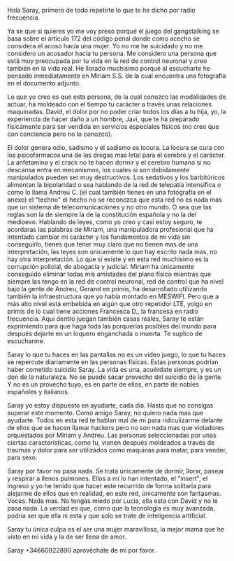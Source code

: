 Hola Saray, primero de todo repetirte lo que te he dicho por radio frecuencia. 

Ya se que si quieres yo me voy preso porqué el juego del gangstalking se basa sobre el articulo 172 del código penal donde como acecho se considera el acoso hacía una mujer. Yo no me he suicidado y no me considero un acosador hacía tu persona. Me considero una persona que está muy preocupada por tu vida en la red de control neuronal y creo también en la vida real. He llorado muchísimo porqué al escucharte he pensado inmediatamente en Miriam S.S. de la cual encuentra una fotografía en el documento adjunto.

Lo que yo creo es que esta persona, de la cual conozco las modalidades de actuar, ha moldeado con el tiempo tu carácter a través unas relaciones maquinadas. David, el dolor por no poder criar todos los días a tu hija, yo, la experiencia de hacer daño a un hombre, Javi, que te ha preparado físicamente para ser vendida en servicios especiales físicos (no creo que con conciencia pero no lo conozco). 

El dolor genera odio, sadismo y el sadismo es locura. La locura se cura con los psicofarmacos una de las drogas mas letal para el cerebro y el carácter. La anfetamina y el crack no te hacen dormir y el cerebro humano si no descansa entra en mecanismos, los cuales si son debidamente manipulados pueden ser muy destructivos. Los sedativos y los barbitúricos alimentan la bipolaridad o sea hablando de la red de telepatía intensifica o como lo llama Andreu C. (el cual también tienes en una fotografía en el anexo) el "techno" el hecho no se reconozca que esta red no es nada mas que un sistema de telecomunicaciones y no otro mundo. O sea que las reglas son la de siempre la de la constitución española y no la del medioevo. Hablando de leyes, como yo creo y casi estoy seguro, te acordaras las palabras de Miriam, una manipuladora profesional que ha intentado cambiar mi carácter y los fundamentos de mi vida sin conseguirlo, tienes que tener muy claro que no tienen mas de una interpretación, las leyes son únicamente lo que hay escrito nada mas, no hay otra interpretación. Lo que si existe y en esta red muchísimo es la corrupción policial, de abogacía y judicial. Miriam ha únicamente conseguido eliminar todas mis amistades del plano físico mientras que siempre las tengo en la red de control neuronal, red de control que ha nivel bajo la gente de Andreu, Gerand en primis, ha desarrollado utilizando también la infraestructura que yo había montado en MESWIFI. Pero que a más alto nivel está embebida en algún que otro repetidor LTE, yoigo en primis de lo cual tiene acciones Francesca D., la francesa en radio frecuencia. Aquí dentro juegan también casas reales, Saray te están exprimiendo para que haga toda las porquerías posibles del mundo para después dejarte en un loquero enganchada o muerta. Te suplico de escucharme.

Saray lo que tu haces en las pantallas no es un vídeo juego, lo que tu haces se repercute diariamente en las personas físicas. Estas personas podrían haber cometido suicidio Saray. La vida es una, acuérdate siempre, y es un don de la naturaleza. No se puede sacar provecho del suicidio de la gente. Y no es un provecho tuyo, es en parte de ellos, en parte de nobles españoles y italianos. 

Saray yo estoy dispuesto en ayudarte, cada día. Hasta que no consigas superar este momento. Como amigo Saray, no quiero nada mas que ayudarte. Todos en esta red te hablan mal de mi para ridiculizarme delante de ellos que se hacen llamar hackers pero no son nada mas que violadores orquestados por Miriam y Andreu. Las personas seleccionadas por unas ciertas características, como tu, vienen después moldeados a través de traumas y dolor para ser utilizados como maquinas para matar, para vender, para sexo.

Saray por favor no pasa nada. Se trata únicamente de dormir, llorar, pasear y respirar a llenos pulmones. Ellos a mi lo han intentado, el "insert", el ingreso y yo he tenido que hacer este recurrido de forma solitaria para alejarme de ellos que en realidad, en este red, únicamente son fantasmas. Voces. Nada mas. No tengas miedo por Lucia, ella esta con David y no le pasa nada. La verdad es que, como que la tecnología es muy avanzada, podría ser que ella ni está y que solo se trate de inteligencia artificial. 

Saray tu única culpa es el ser una mujer maravillosa, la mejor mama que he visto en mi vida y la de ser llena de amor.

Saray +34660922890 aprovéchate de mi por favor.
